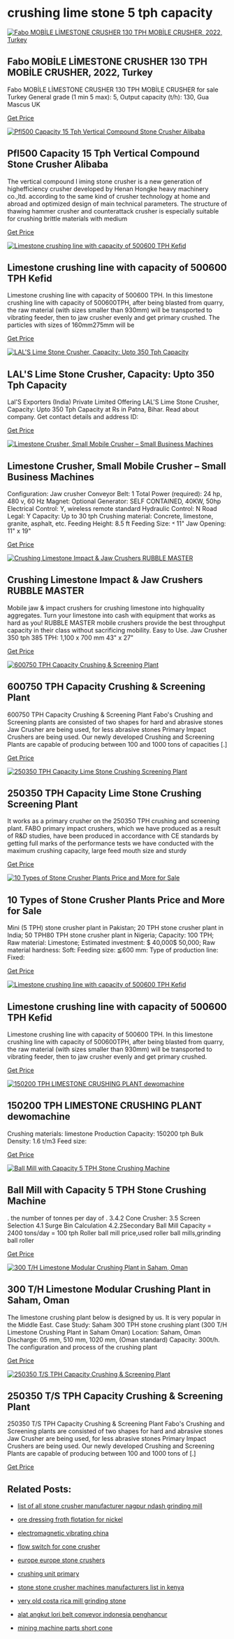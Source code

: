 # crushing lime stone 5 tph capacity
<a href="https://mnn.zoosnet.net/LR/Chatpre.aspx?id=MNN94995150&p=https://vbl.co.za/" target="_blank">![Fabo MOBİLE LİMESTONE CRUSHER 130 TPH MOBİLE CRUSHER, 2022, Turkey ](https://raw.githubusercontent.com/gcmcrusher/imgs/main/207.jpg)</a>
## Fabo MOBİLE LİMESTONE CRUSHER 130 TPH MOBİLE CRUSHER, 2022, Turkey 
Fabo MOBİLE LİMESTONE CRUSHER 130 TPH MOBİLE CRUSHER for sale Turkey General grade (1 min 5 max): 5, Output capacity (t/h): 130, Gua Mascus UK
<a href="https://mnn.zoosnet.net/LR/Chatpre.aspx?id=MNN94995150&p=https://vbl.co.za/" target="_blank">Get Price</a>
<a href="https://mnn.zoosnet.net/LR/Chatpre.aspx?id=MNN94995150&p=https://vbl.co.za/" target="_blank">![Pfl500 Capacity 15 Tph Vertical Compound Stone Crusher  Alibaba](https://raw.githubusercontent.com/gcmcrusher/imgs/main/481.jpg)</a>
## Pfl500 Capacity 15 Tph Vertical Compound Stone Crusher  Alibaba
The vertical compound l iming stone crusher is a new generation of highefficiency crusher developed by Henan Hongke heavy machinery co.,ltd. according to the same kind of crusher technology at home and abroad and optimized design of main technical parameters. The structure of thawing hammer crusher and counterattack crusher is especially suitable for crushing brittle materials with medium 
<a href="https://mnn.zoosnet.net/LR/Chatpre.aspx?id=MNN94995150&p=https://vbl.co.za/" target="_blank">Get Price</a>
<a href="https://mnn.zoosnet.net/LR/Chatpre.aspx?id=MNN94995150&p=https://vbl.co.za/" target="_blank">![Limestone crushing line with capacity of 500600 TPH Kefid](https://raw.githubusercontent.com/gcmcrusher/imgs/main/592.jpg)</a>
## Limestone crushing line with capacity of 500600 TPH Kefid
Limestone crushing line with capacity of 500600 TPH. In this limestone crushing line with capacity of 500600TPH, after being blasted from quarry, the raw material (with sizes smaller than 930mm) will be transported to vibrating feeder, then to jaw crusher evenly and get primary crushed. The particles with sizes of 160mm275mm will be 
<a href="https://mnn.zoosnet.net/LR/Chatpre.aspx?id=MNN94995150&p=https://vbl.co.za/" target="_blank">Get Price</a>
<a href="https://mnn.zoosnet.net/LR/Chatpre.aspx?id=MNN94995150&p=https://vbl.co.za/" target="_blank">![LAL'S Lime Stone Crusher, Capacity: Upto 350 Tph Capacity](https://raw.githubusercontent.com/gcmcrusher/imgs/main/180.jpg)</a>
## LAL'S Lime Stone Crusher, Capacity: Upto 350 Tph Capacity
Lal'S Exporters (India) Private Limited Offering LAL'S Lime Stone Crusher, Capacity: Upto 350 Tph Capacity at Rs in Patna, Bihar. Read about company. Get contact details and address ID: 
<a href="https://mnn.zoosnet.net/LR/Chatpre.aspx?id=MNN94995150&p=https://vbl.co.za/" target="_blank">Get Price</a>
<a href="https://mnn.zoosnet.net/LR/Chatpre.aspx?id=MNN94995150&p=https://vbl.co.za/" target="_blank">![Limestone Crusher, Small Mobile Crusher – Small Business Machines](https://raw.githubusercontent.com/gcmcrusher/imgs/main/474.jpg)</a>
## Limestone Crusher, Small Mobile Crusher – Small Business Machines
Configuration: Jaw crusher Conveyor Belt: 1 Total Power (required): 24 hp, 480 v, 60 Hz Magnet: Optional Generator: SELF CONTAINED, 40KW, 50hp Electrical Control: Y, wireless remote standard Hydraulic Control: N Road Legal: Y Capacity: Up to 30 tph Crushing material: Concrete, limestone, granite, asphalt, etc. Feeding Height: 8.5 ft Feeding Size: ˂ 11" Jaw Opening: 11" x 19"
<a href="https://mnn.zoosnet.net/LR/Chatpre.aspx?id=MNN94995150&p=https://vbl.co.za/" target="_blank">Get Price</a>
<a href="https://mnn.zoosnet.net/LR/Chatpre.aspx?id=MNN94995150&p=https://vbl.co.za/" target="_blank">![Crushing Limestone Impact & Jaw Crushers RUBBLE MASTER](https://raw.githubusercontent.com/gcmcrusher/imgs/main/490.jpg)</a>
## Crushing Limestone Impact & Jaw Crushers RUBBLE MASTER
Mobile jaw & impact crushers for crushing limestone into highquality aggregates. Turn your limestone into cash with equipment that works as hard as you! RUBBLE MASTER mobile crushers provide the best throughput capacity in their class without sacrificing mobility. Easy to Use. Jaw Crusher 350 tph 385 TPH: 1,100 x 700 mm 43" x 27"
<a href="https://mnn.zoosnet.net/LR/Chatpre.aspx?id=MNN94995150&p=https://vbl.co.za/" target="_blank">Get Price</a>
<a href="https://mnn.zoosnet.net/LR/Chatpre.aspx?id=MNN94995150&p=https://vbl.co.za/" target="_blank">![600750 TPH Capacity Crushing & Screening Plant](https://raw.githubusercontent.com/gcmcrusher/imgs/main/364.jpg)</a>
## 600750 TPH Capacity Crushing & Screening Plant
600750 TPH Capacity Crushing & Screening Plant Fabo's Crushing and Screening plants are consisted of two shapes for hard and abrasive stones Jaw Crusher are being used, for less abrasive stones Primary Impact Crushers are being used. Our newly developed Crushing and Screening Plants are capable of producing between 100 and 1000 tons of capacities [.]
<a href="https://mnn.zoosnet.net/LR/Chatpre.aspx?id=MNN94995150&p=https://vbl.co.za/" target="_blank">Get Price</a>
<a href="https://mnn.zoosnet.net/LR/Chatpre.aspx?id=MNN94995150&p=https://vbl.co.za/" target="_blank">![250350 TPH Capacity Lime Stone Crushing Screening Plant](https://raw.githubusercontent.com/gcmcrusher/imgs/main/574.jpg)</a>
## 250350 TPH Capacity Lime Stone Crushing Screening Plant
It works as a primary crusher on the 250350 TPH crushing and screening plant. FABO primary impact crushers, which we have produced as a result of R&D studies, have been produced in accordance with CE standards by getting full marks of the performance tests we have conducted with the maximum crushing capacity, large feed mouth size and sturdy 
<a href="https://mnn.zoosnet.net/LR/Chatpre.aspx?id=MNN94995150&p=https://vbl.co.za/" target="_blank">Get Price</a>
<a href="https://mnn.zoosnet.net/LR/Chatpre.aspx?id=MNN94995150&p=https://vbl.co.za/" target="_blank">![10 Types of Stone Crusher Plants Price and More for Sale](https://raw.githubusercontent.com/gcmcrusher/imgs/main/678.jpg)</a>
## 10 Types of Stone Crusher Plants Price and More for Sale
Mini (5 TPH) stone crusher plant in Pakistan; 20 TPH stone crusher plant in India; 50 TPH80 TPH stone crusher plant in Nigeria; Capacity: 100 TPH; Raw material: Limestone; Estimated investment: $ 40,000$ 50,000; Raw material hardness: Soft: Feeding size: ≦600 mm: Type of production line: Fixed:
<a href="https://mnn.zoosnet.net/LR/Chatpre.aspx?id=MNN94995150&p=https://vbl.co.za/" target="_blank">Get Price</a>
<a href="https://mnn.zoosnet.net/LR/Chatpre.aspx?id=MNN94995150&p=https://vbl.co.za/" target="_blank">![Limestone crushing line with capacity of 500600 TPH Kefid](https://raw.githubusercontent.com/gcmcrusher/imgs/main/235.jpg)</a>
## Limestone crushing line with capacity of 500600 TPH Kefid
Limestone crushing line with capacity of 500600 TPH. In this limestone crushing line with capacity of 500600TPH, after being blasted from quarry, the raw material (with sizes smaller than 930mm) will be transported to vibrating feeder, then to jaw crusher evenly and get primary crushed.
<a href="https://mnn.zoosnet.net/LR/Chatpre.aspx?id=MNN94995150&p=https://vbl.co.za/" target="_blank">Get Price</a>
<a href="https://mnn.zoosnet.net/LR/Chatpre.aspx?id=MNN94995150&p=https://vbl.co.za/" target="_blank">![150200 TPH LIMESTONE CRUSHING PLANT dewomachine](https://raw.githubusercontent.com/gcmcrusher/imgs/main/838.jpg)</a>
## 150200 TPH LIMESTONE CRUSHING PLANT dewomachine
Crushing materials: limestone Production Capacity: 150200 tph Bulk Density: 1.6 t/m3 Feed size: 
<a href="https://mnn.zoosnet.net/LR/Chatpre.aspx?id=MNN94995150&p=https://vbl.co.za/" target="_blank">Get Price</a>
<a href="https://mnn.zoosnet.net/LR/Chatpre.aspx?id=MNN94995150&p=https://vbl.co.za/" target="_blank">![Ball Mill with Capacity 5 TPH Stone Crushing Machine](https://raw.githubusercontent.com/gcmcrusher/imgs/main/47.jpg)</a>
## Ball Mill with Capacity 5 TPH Stone Crushing Machine
. the number of tonnes per day of . 3.4.2 Cone Crusher: 3.5 Screen Selection 4.1 Surge Bin Calculation 4.2.2Secondary Ball Mill Capacity = 2400 tons/day = 100 tph Roller ball mill price,used roller ball mills,grinding ball roller
<a href="https://mnn.zoosnet.net/LR/Chatpre.aspx?id=MNN94995150&p=https://vbl.co.za/" target="_blank">Get Price</a>
<a href="https://mnn.zoosnet.net/LR/Chatpre.aspx?id=MNN94995150&p=https://vbl.co.za/" target="_blank">![300 T/H Limestone Modular Crushing Plant in Saham, Oman](https://raw.githubusercontent.com/gcmcrusher/imgs/main/581.jpg)</a>
## 300 T/H Limestone Modular Crushing Plant in Saham, Oman
The limestone crushing plant below is designed by us. It is very popular in the Middle East. Case Study: Saham 300 TPH stone crushing plant (300 T/H Limestone Crushing Plant in Saham Oman) Location: Saham, Oman Discharge: 05 mm, 510 mm, 1020 mm, (Oman standard) Capacity: 300t/h. The configuration and process of the crushing plant 
<a href="https://mnn.zoosnet.net/LR/Chatpre.aspx?id=MNN94995150&p=https://vbl.co.za/" target="_blank">Get Price</a>
<a href="https://mnn.zoosnet.net/LR/Chatpre.aspx?id=MNN94995150&p=https://vbl.co.za/" target="_blank">![250350 T/S TPH Capacity Crushing & Screening Plant](https://raw.githubusercontent.com/gcmcrusher/imgs/main/671.jpg)</a>
## 250350 T/S TPH Capacity Crushing & Screening Plant
250350 T/S TPH Capacity Crushing & Screening Plant Fabo's Crushing and Screening plants are consisted of two shapes for hard and abrasive stones Jaw Crusher are being used, for less abrasive stones Primary Impact Crushers are being used. Our newly developed Crushing and Screening Plants are capable of producing between 100 and 1000 tons of [.]
<a href="https://mnn.zoosnet.net/LR/Chatpre.aspx?id=MNN94995150&p=https://vbl.co.za/" target="_blank">Get Price</a>
## Related Posts:
* [list of all stone crusher manufacturer nagpur ndash grinding mill](list%20of%20all%20stone%20crusher%20manufacturer%20nagpur%20ndash%20grinding%20mill.md)
* [ore dressing froth flotation for nickel](ore%20dressing%20froth%20flotation%20for%20nickel.md)
* [electromagnetic vibrating china](electromagnetic%20vibrating%20china.md)
* [flow switch for cone crusher](flow%20switch%20for%20cone%20crusher.md)
* [europe europe stone crushers](europe%20europe%20stone%20crushers.md)
* [crushing unit primary](crushing%20unit%20primary.md)
* [stone stone crusher machines manufacturers list in kenya](stone%20stone%20crusher%20machines%20manufacturers%20list%20in%20kenya.md)
* [very old costa rica mill grinding stone](very%20old%20costa%20rica%20mill%20grinding%20stone.md)
* [alat angkut lori belt conveyor indonesia penghancur](alat%20angkut%20lori%20belt%20conveyor%20indonesia%20penghancur.md)
* [mining machine parts short cone](mining%20machine%20parts%20short%20cone.md)
